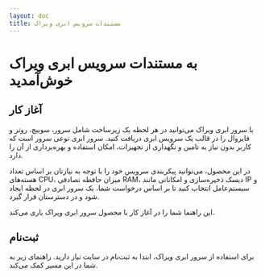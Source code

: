 ```yaml
---
layout: doc
title: مستندات سرویس ابری ویراک
---
```


#  به مستندات سرویس ابری ویراک خوش‌آمدید

## آغاز کار

با سرور ابری ویراک می‌توانید در هر لحظه یک زیرساخت شامل سرور، سوییچ، روتر و فایروال را در قالب یک سرویس ابری دریافت کنید. سرور ابری نوعی سرور است که کاربر بدون نیاز به تامین و نگهداری از تجهیزات، امکان استفاده و بهره‌برداری از آن را دارد.

در این محصول، می‌توانید پیکربندی سرویس خود را با توجه به نیازتان بر اساس تعداد هسته‌های CPU، میزان حافظه تصادفی RAM، دیسک ذخیره‌سازی و امکاناتی مانند IP و سیستم‌عامل انتخاب کنید تا بر اساس درخواست شما، یک سرور ابری در لحظه ایجاد شود و در دسترستان قرار گیرد.

این راهنما شما را در آغاز کار با محصول سرور ابری ویراک یاری می‌کند.

## ثبت‌نام

برای استفاده از سرور ابری ویراک، ابتدا به ثبت‌نام در سایت نیاز دارید. راهنمای زیر به شما در این مسیر کمک می‌کند.

<ClientOnly>
 <CommentBox/>
</ClientOnly>
